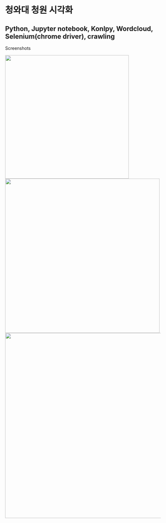 # 청와대 청원 시각화
Python, Jupyter notebook, Konlpy, Wordcloud, Selenium(chrome driver), crawling
-------------
Screenshots


<img width="400" src="https://user-images.githubusercontent.com/56256010/88248920-bc775f80-ccdd-11ea-97f2-e08811838c2b.png">
<img width="500" src="https://user-images.githubusercontent.com/56256010/88248900-af5a7080-ccdd-11ea-9beb-67911930c4e7.png">
<img width="600" src="https://user-images.githubusercontent.com/56256010/88248907-b5505180-ccdd-11ea-9b53-3dd3940bbaa7.png">

